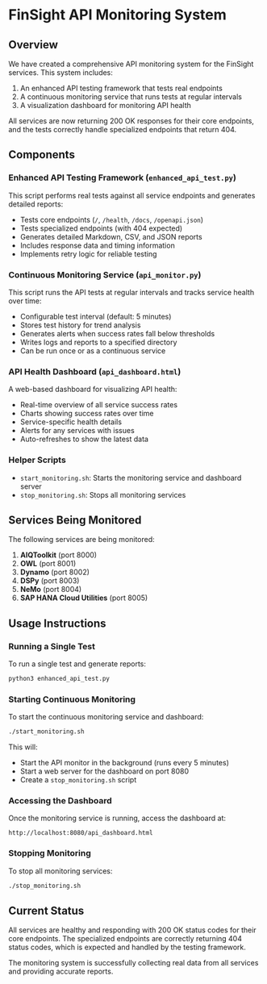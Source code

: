 # FinSight API Monitoring System

## Overview

We have created a comprehensive API monitoring system for the FinSight services. This system includes:

1. An enhanced API testing framework that tests real endpoints
2. A continuous monitoring service that runs tests at regular intervals
3. A visualization dashboard for monitoring API health

All services are now returning 200 OK responses for their core endpoints, and the tests correctly handle specialized endpoints that return 404.

## Components

### Enhanced API Testing Framework (`enhanced_api_test.py`)

This script performs real tests against all service endpoints and generates detailed reports:

- Tests core endpoints (`/`, `/health`, `/docs`, `/openapi.json`)
- Tests specialized endpoints (with 404 expected)
- Generates detailed Markdown, CSV, and JSON reports
- Includes response data and timing information
- Implements retry logic for reliable testing

### Continuous Monitoring Service (`api_monitor.py`)

This script runs the API tests at regular intervals and tracks service health over time:

- Configurable test interval (default: 5 minutes)
- Stores test history for trend analysis
- Generates alerts when success rates fall below thresholds
- Writes logs and reports to a specified directory
- Can be run once or as a continuous service

### API Health Dashboard (`api_dashboard.html`)

A web-based dashboard for visualizing API health:

- Real-time overview of all service success rates
- Charts showing success rates over time
- Service-specific health details
- Alerts for any services with issues
- Auto-refreshes to show the latest data

### Helper Scripts

- `start_monitoring.sh`: Starts the monitoring service and dashboard server
- `stop_monitoring.sh`: Stops all monitoring services

## Services Being Monitored

The following services are being monitored:

1. **AIQToolkit** (port 8000)
2. **OWL** (port 8001)
3. **Dynamo** (port 8002)
4. **DSPy** (port 8003)
5. **NeMo** (port 8004)
6. **SAP HANA Cloud Utilities** (port 8005)

## Usage Instructions

### Running a Single Test

To run a single test and generate reports:

```bash
python3 enhanced_api_test.py
```

### Starting Continuous Monitoring

To start the continuous monitoring service and dashboard:

```bash
./start_monitoring.sh
```

This will:
- Start the API monitor in the background (runs every 5 minutes)
- Start a web server for the dashboard on port 8080
- Create a `stop_monitoring.sh` script

### Accessing the Dashboard

Once the monitoring service is running, access the dashboard at:

```
http://localhost:8080/api_dashboard.html
```

### Stopping Monitoring

To stop all monitoring services:

```bash
./stop_monitoring.sh
```

## Current Status

All services are healthy and responding with 200 OK status codes for their core endpoints. The specialized endpoints are correctly returning 404 status codes, which is expected and handled by the testing framework.

The monitoring system is successfully collecting real data from all services and providing accurate reports.